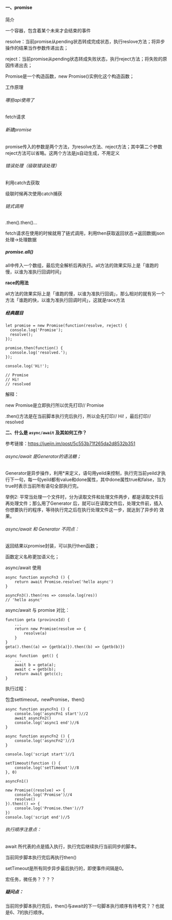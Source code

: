 #### 一、promise

简介

一个容器，包含着某个未来才会结束的事件

resolve：当前promise从pending状态转成完成状态，执行reslove方法；将异步操作的结果当作参数传递出去；

reject：当前promise从pending状态转成失败状态，执行reject方法；将失败的原因传递出去；

Promise是一个构造函数，new Promise()实例化这个构造函数；

工作原理



###### 哪些api使用了

fetch请求

###### 新建promise

promise传入的参数是两个方法，为resolve方法、reject方法；其中第二个参数reject方法可以省略。这两个方法是js自动生成，不用定义

###### 错误处理（级联错误处理）

利用catch去获取

级联时候再次使用catch捕获

###### 链式调用

.then().then()...

fetch请求在使用的时候就用了链式调用，利用then获取返回状态->返回数据json处理->处理数据

##### promise.all()

all中传入一个数组，最后完全解析后再执行。all方法的效果实际上是「谁跑的慢，以谁为准执行回调时间」

**race的用法**

all方法的效果实际上是「谁跑的慢，以谁为准执行回调」，那么相对的就有另一个方法「谁跑的快，以谁为准执行回调时间」，这就是race方法

##### 经典题目

```
let promise = new Promise(function(resolve, reject) {
  console.log('Promise');
  resolve();
});

promise.then(function() {
  console.log('resolved.');
});

console.log('Hi!');

// Promise
// Hi!
// resolved
```

解释：

new Promise是立即执行所以优先打印// Promise

.then()方法是在当前脚本执行完后执行，所以会先打印// Hi! ，最后打印// resolved

**二、什么是 `async/await` 及其如何工作？**

参考链接：https://juejin.im/post/5c553b71f265da2d8532b351

###### async/await 是Generator的语法糖；

Generator是异步操作，利用*来定义，语句用yeild来控制，执行完当前yeild才执行下一句，每一句yeild都有value和done属性，其中done属性true和false，当为true时表示当前所有语句全部执行完。

举例2: 平常当处理一个文件时，分为读取文件和处理文件两步，都是读取文件后再处理文件；那么用了Generator 后，就可以在读取文件后，处理文件前，插入你想要执行的程序，等待执行完之后在执行处理文件这一步，就达到了异步的 效果。

###### async/await 和 Generator 不同点：

返回结果以promise封装，可以执行then函数；

函数定义名称更加语义化；

async/await 使用

```
async function asyncFn3 () {
    return await Promise.resolve('hello async')
}

asyncFn3().then(res => console.log(res))
// 'hello async'
```

async/await 与 promise 对比：

```
function geta (provinceId) {
    ...
    return new Promise(resolve => {
        resolve(a)
    }
}
geta().then((a) => {getb(a)}).then((b) => {getb(b)})

async function  get() {
    ...
    await b = geta(a);
    await c = getb(b);
    return await getc(c);
}
```

执行过程：

包含settimeout，newPromise，then()

```
async function asyncFn1 () {
    console.log('asyncFn1 start')//2
    await asyncFn2()
    console.log('async1 end')//6
}

async function asyncFn2 () {
    console.log('asyncFn2')//3
}

console.log('script start')//1

setTimeout(function () {
    console.log('setTimeout')//8
}, 0)

asyncFn1()

new Promise((resolve) => {
    console.log('Promise')//4
    resolve()
}).then(() => {
    console.log('Promise.then')//7
})
console.log('script end')//5

```

###### 执行顺序注意点：

await 所代表的点是插入执行，执行完后继续执行当前同步的脚本。

当前同步脚本执行完后再执行then()

setTimeout是所有同步异步最后执行的，即使事件间隔是0。

宏任务，微任务？？？？

##### 疑问点：

当前同步脚本执行完后，then()与await的下一句脚本执行顺序有待考究？？也就是6、7的执行顺序。

